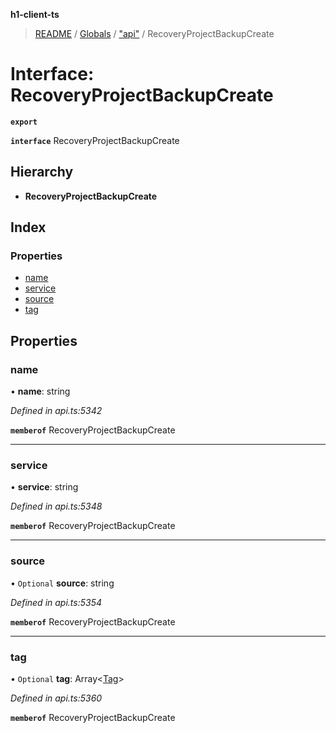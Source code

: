 **h1-client-ts**

> [README](../README.md) / [Globals](../globals.md) / ["api"](../modules/_api_.md) / RecoveryProjectBackupCreate

# Interface: RecoveryProjectBackupCreate

**`export`** 

**`interface`** RecoveryProjectBackupCreate

## Hierarchy

* **RecoveryProjectBackupCreate**

## Index

### Properties

* [name](_api_.recoveryprojectbackupcreate.md#name)
* [service](_api_.recoveryprojectbackupcreate.md#service)
* [source](_api_.recoveryprojectbackupcreate.md#source)
* [tag](_api_.recoveryprojectbackupcreate.md#tag)

## Properties

### name

•  **name**: string

*Defined in api.ts:5342*

**`memberof`** RecoveryProjectBackupCreate

___

### service

•  **service**: string

*Defined in api.ts:5348*

**`memberof`** RecoveryProjectBackupCreate

___

### source

• `Optional` **source**: string

*Defined in api.ts:5354*

**`memberof`** RecoveryProjectBackupCreate

___

### tag

• `Optional` **tag**: Array\<[Tag](_api_.tag.md)>

*Defined in api.ts:5360*

**`memberof`** RecoveryProjectBackupCreate
